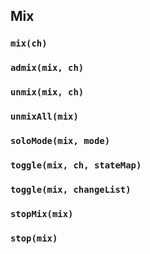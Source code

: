 ## Mix

### `mix(ch)`
### `admix(mix, ch)`
### `unmix(mix, ch)`
### `unmixAll(mix)`
### `soloMode(mix, mode)`
### `toggle(mix, ch, stateMap)`
### `toggle(mix, changeList)`
### `stopMix(mix)`
### `stop(mix)`
